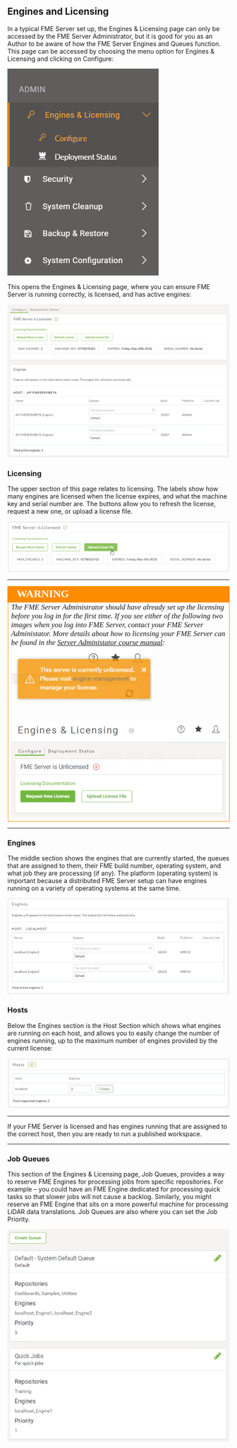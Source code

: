 ## Engines and Licensing ##

In a typical FME Server set up, the Engines & Licensing page can only be accessed by the FME Server Administrator, but it is good for you as an Author to be aware of how the FME Server Engines and Queues function. This page can be accessed by choosing the menu option for Engines & Licensing and clicking on Configure:

![](./Images/Img1.022.EnginesLicenseMenu.png)

This opens the Engines & Licensing page, where you can ensure FME Server is running correctly, is licensed, and has active engines:

![](./Images/Img1.023.EnginesAndLicensing.png)

### Licensing ###

The upper section of this page relates to licensing. The labels show how many engines are licensed when the license expires, and what the machine key and serial number are. The buttons allow you to refresh the license, request a new one, or upload a license file.

![](./Images/Img1.024.LicensingInfo.png)

---

<!--Warning Section-->

<table style="border-spacing: 0px">
<tr>
<td style="vertical-align:middle;background-color:darkorange;border: 2px solid darkorange">
<i class="fa fa-exclamation-triangle fa-lg fa-pull-left fa-fw" style="color:white;padding-right: 12px;vertical-align:text-top"></i>
<span style="color:white;font-size:x-large;font-weight: bold;font-family:serif">WARNING</span>
</td>
</tr>

<tr>
<td style="border: 1px solid darkorange">
<span style="font-family:serif; font-style:italic; font-size:larger">
The FME Server Administrator should have already set up the licensing before you log in for the first time. If you see either of the following two images when you log into FME Server, contact your FME Server Administator. More details about how to licensing your FME Server can be found in the <a href="https://safe-software.gitbooks.io/fme-server-administration-training-2018/content/ServerAdmin1Installation/1.07.Licensing.html">Server Administator course manual</a>:
<img src="./Images/Img1.025.UnlicensedError.png">
<br><br><br><img src="./Images/Img1.026.FMEServerUnlicensed.png">
</span>
</td>
</tr>
</table>

---

### Engines ###

The middle section shows the engines that are currently started, the queues that are assigned to them, their FME build number, operating system, and what job they are processing (if any). The platform (operating system) is important because a distributed FME Server setup can have engines running on a variety of operating systems at the same time.

![](./Images/Img1.027.EngineManagement.png)

### Hosts ###

Below the Engines section is the Host Section which shows what engines are running on each host, and allows you to easily change the number of engines running, up to the maximum number of engines provided by the current license:

![](./Images/Img1.028.HostManagement.png)

---

If your FME Server is licensed and has engines running that are assigned to the correct host, then you are ready to run a published workspace.

---

### Job Queues ###

This section of the Engines & Licensing page, Job Queues, provides a way to reserve FME Engines for processing jobs from specific repositories. For example – you could have an FME Engine dedicated for processing quick tasks so that slower jobs will not cause a backlog. Similarly, you might reserve an FME Engine that sits on a more powerful machine for processing LiDAR data translations. Job Queues are also where you can set the Job Priority.

![](./Images/Img1.029.JobQueues.png)
